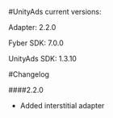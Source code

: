 #UnityAds current versions:

Adapter: 2.2.0

Fyber SDK: 7.0.0

UnityAds SDK: 1.3.10

#Changelog

####2.2.0

- Added interstitial adapter

